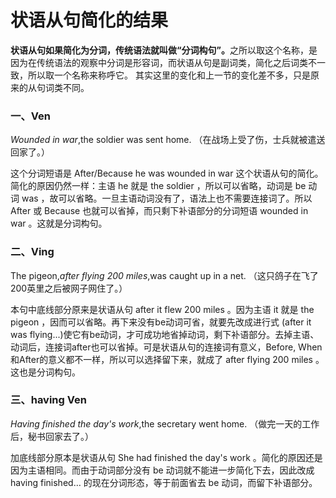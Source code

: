 # 状语从句简化的结果

<b>状语从句如果简化为分词，传统语法就叫做“分词构句”。</b>之所以取这个名称，是因为在传统语法的观察中分词是形容词，而状语从句是副词类，简化之后词类不一致，所以取一个名称来称呼它。 其实这里的变化和上一节的变化差不多，只是原来的从句词类不同。

### 一、Ven

>
<em>Wounded in war</em>,the soldier was sent home.
（在战场上受了伤，士兵就被遣送回家了。）

这个分词短语是 After/Because he was wounded in war 这个状语从句的简化。简化的原因仍然一样：主语 he 就是 the soldier ，所以可以省略，动词是 be 动词 was ，故可以省略。一旦主语动词没有了，语法上也不需要连接词了。所以 After 或 Because 也就可以省掉，而只剩下补语部分的分词短语 wounded in war 。这就是分词构句。

### 二、Ving

>
The pigeon,<em>after flying 200 miles</em>,was caught up in a net.
（这只鸽子在飞了 200英里之后被网子网住了。）

本句中底线部分原来是状语从句 after it flew 200 miles 。因为主语 it 就是 the pigeon ，因而可以省略。再下来没有be动词可省，就要先改成进行式 (after it was flying...)使它有be动词，才可成功地省掉动词，剩下补语部分。去掉主语、动词后，连接词after也可以省掉。可是状语从句的连接词有意义，Before, When和After的意义都不一样，所以可以选择留下来，就成了 after flying 200 miles 。这也是分词构句。

### 三、having Ven

>
<em>Having finished the day's work</em>,the secretary went home.
（做完一天的工作后，秘书回家去了。）

加底线部分原本是状语从句 She had finished the day's work 。简化的原因还是因为主语相同。而由于动词部分没有 be 动词就不能进一步简化下去，因此改成 having finished… 的现在分词形态，等于前面省去 be 动词，而留下补语部分。